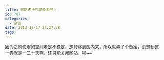 ```yaml
---
title: 网站终于完成备案啦！
id: 787
categories:
  - 杂谈
date: 2013-12-17 22:27:58
tags:
---
```


因为之前使用的空间老是不稳定，想转移到国内来，所以就弄了个备案，没想到这一弄就是一二十天啊，还只能关闭网站，唉~~